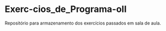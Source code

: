 # Exerc-cios_de_Programa-oII
Repositório para armazenamento dos exercícios passados em sala de aula.
